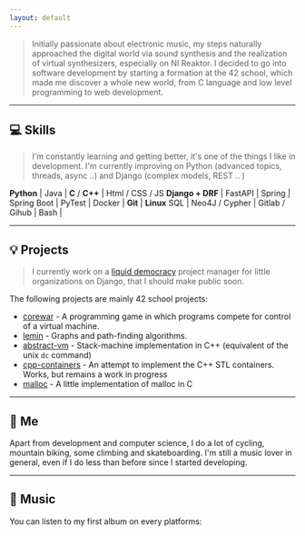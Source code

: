 ```yaml
---
layout: default
---
```


> Initially passionate about electronic music, my steps naturally approached the digital world via sound synthesis and the realization of virtual synthesizers, especially on NI Reaktor.
I decided to go into software development by starting a formation at the 42 school, which made me discover a whole new world, from C language and low level programming to web development.

-----
## 💻 Skills 

>I'm constantly learning and getting better, it's one of the things I like in development.
I'm currently improving on Python (advanced topics, threads, async ..) and Django (complex models, REST .. )

**Python**  | Java | **C** / **C++** | Html / CSS / JS
**Django + DRF** | FastAPI  | Spring | Spring Boot |
PyTest | Docker | **Git** | **Linux** 
SQL | Neo4J / Cypher | Gitlab / Gihub | Bash |

------
## 💡 Projects

> I currently work on a [liquid democracy](https://en.wikipedia.org/wiki/Liquid_democracy) project manager for little organizations on Django, that I should make public soon.

The following projects are mainly 42 school projects:
 
 - [corewar](https://gitlab.com/rcepre/corewar) - A programming game in which programs compete for control of a virtual machine.
 - [lemin](https://gitlab.com/rcepre/lemin) - Graphs and path-finding algorithms.
 - [abstract-vm](https://gitlab.com/rcepre/abstract-vm) - Stack-machine implementation in C++ (equivalent of the unix `dc` command) 
 - [cpp-containers](https://gitlab.com/rcepre/cpp_containers) - An attempt to implement the C++ STL containers. Works, but remains a work in progress
 - [malloc](https://gitlab.com/rcepre/malloc) - A little implementation of malloc in C

---
## 👤 Me

Apart from development and computer science, I do a lot of cycling, mountain biking, some climbing and skateboarding. I'm still a music lover in general, even if I do less than before since I started developing.

---
## 🎹 Music

You can listen to my first album on every platforms: 



